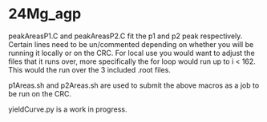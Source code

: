 # 24Mg_agp

peakAreasP1.C and peakAreasP2.C fit the p1 and p2 peak respectively. Certain lines need to be un/commented depending on
whether you will be running it locally or on the CRC. For local use you would want to adjust the files that it runs over,
more specifically the for loop would run up to i < 162. This would the run over the 3 included .root files.

p1Areas.sh and p2Areas.sh are used to submit the above macros as a job to be run on the CRC. 

yieldCurve.py is a work in progress. 

